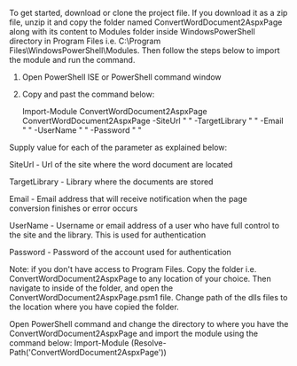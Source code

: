 To get started, download or clone the project file. If you download it as a zip file, unzip it and copy the folder named ConvertWordDocument2AspxPage along with its content to Modules folder inside WindowsPowerShell directory in Program Files i.e. C:\Program Files\WindowsPowerShell\Modules.  Then follow the steps below to import the module and run the command.

1. Open PowerShell ISE or PowerShell command window 
2. Copy and past the command below:

   Import-Module ConvertWordDocument2AspxPage 
   ConvertWordDocument2AspxPage -SiteUrl " " -TargetLibrary " " -Email " " -UserName " " -Password " "

Supply value for each of the parameter as explained below:

SiteUrl - Url of the site where the word document are located

TargetLibrary - Library where the documents are stored

Email - Email address that will receive notification when the page conversion finishes or error occurs

UserName - Username or email address of a user who have full control to the site and the library. This is used for authentication

Password - Password of the account used for authentication

Note: if you don't have access to Program Files. Copy the folder i.e. ConvertWordDocument2AspxPage  to any location of your choice. Then navigate to inside of the folder, and open the ConvertWordDocument2AspxPage.psm1 file. Change path of the dlls files to the location where you have copied the folder. 

Open PowerShell command and change the directory to where you have the ConvertWordDocument2AspxPage  and import the module using the command below:
Import-Module (Resolve-Path('ConvertWordDocument2AspxPage'))

